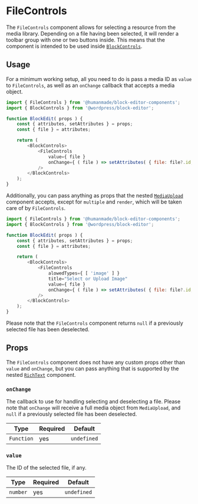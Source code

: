 # FileControls

The `FileControls` component allows for selecting a resource from the media library.
Depending on a file having been selected, it will render a toolbar group with one or two buttons inside.
This means that the component is intended to be used inside [`BlockControls`](https://github.com/WordPress/gutenberg/blob/trunk/packages/block-editor/src/components/block-controls/index.js).

## Usage

For a minimum working setup, all you need to do is pass a media ID as `value` to `FileControls`, as well as an `onChange` callback that accepts a media object.

```js
import { FileControls } from '@humanmade/block-editor-components';
import { BlockControls } from '@wordpress/block-editor';

function BlockEdit( props ) {
	const { attributes, setAttributes } = props;
	const { file } = attributes;

	return (
		<BlockControls>
			<FileControls
				value={ file }
				onChange={ ( file ) => setAttributes( { file: file?.id, url: file?.url } ) }
			/>
		</BlockControls>
	);
}
```

Additionally, you can pass anything as props that the nested [`MediaUpload`](https://github.com/WordPress/gutenberg/tree/trunk/packages/block-editor/src/components/media-upload/index.js) component accepts, except for `multiple` and `render`, which will be taken care of by `FileControls`.

```js
import { FileControls } from '@humanmade/block-editor-components';
import { BlockControls } from '@wordpress/block-editor';

function BlockEdit( props ) {
	const { attributes, setAttributes } = props;
	const { file } = attributes;

	return (
		<BlockControls>
			<FileControls
				alowedTypes={ [ 'image' ] }
				title="Select or Upload Image"
				value={ file }
				onChange={ ( file ) => setAttributes( { file: file?.id, url: file?.url } ) }
			/>
		</BlockControls>
	);
}
```

Please note that the `FileControls` component returns `null` if a previously selected file has been deselected.

## Props

The `FileControls` component does not have any custom props other than `value` and `onChange`, but you can pass anything that is supported by the nested [`RichText`](https://github.com/WordPress/gutenberg/blob/trunk/packages/block-editor/src/components/rich-text/index.js) component.

### `onChange`

The callback to use for handling selecting and deselecting a file.
Please note that `onChange` will receive a full media object from `MediaUpload`, and `null` if a previously selected file has been deselected.

| Type                                 | Required                             | Default                              |
|--------------------------------------|--------------------------------------|--------------------------------------|
| `Function`                           | yes                                  | `undefined`                          |

### `value`

The ID of the selected file, if any.

| Type                                 | Required                             | Default                              |
|--------------------------------------|--------------------------------------|--------------------------------------|
| `number`                             | yes                                  | `undefined`                          |
